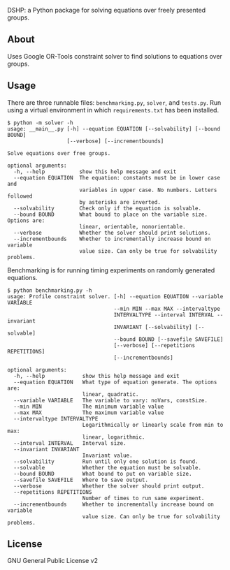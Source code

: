 DSHP: a Python package for solving equations over freely presented groups.

## About
Uses Google OR-Tools constraint solver to find solutions to equations over groups.

## Usage
There are three runnable files: `benchmarking.py`, `solver`, and `tests.py`. Run using a virtual environment in which `requirements.txt` has been installed.

```
$ python -m solver -h
usage: __main__.py [-h] --equation EQUATION [--solvability] [--bound BOUND]
                   [--verbose] [--incrementbounds]

Solve equations over free groups.

optional arguments:
  -h, --help           show this help message and exit
  --equation EQUATION  The equation: constants must be in lower case and
                       variables in upper case. No numbers. Letters followed
                       by asterisks are inverted.
  --solvability        Check only if the equation is solvable.
  --bound BOUND        What bound to place on the variable size. Options are:
                       linear, orientable, nonorientable.
  --verbose            Whether the solver should print solutions.
  --incrementbounds    Whether to incrementally increase bound on variable
                       value size. Can only be true for solvability problems.
```

Benchmarking is for running timing experiments on randomly generated equations.

```
$ python benchmarking.py -h
usage: Profile constraint solver. [-h] --equation EQUATION --variable VARIABLE
                                  --min MIN --max MAX --intervaltype
                                  INTERVALTYPE --interval INTERVAL --invariant
                                  INVARIANT [--solvability] [--solvable]
                                  --bound BOUND [--savefile SAVEFILE]
                                  [--verbose] [--repetitions REPETITIONS]
                                  [--incrementbounds]

optional arguments:
  -h, --help            show this help message and exit
  --equation EQUATION   What type of equation generate. The options are:
                        linear, quadratic.
  --variable VARIABLE   The variable to vary: noVars, constSize.
  --min MIN             The minimum variable value
  --max MAX             The maximum variable value
  --intervaltype INTERVALTYPE
                        Logarithmically or linearly scale from min to max:
                        linear, logarithmic.
  --interval INTERVAL   Interval size.
  --invariant INVARIANT
                        Invariant value.
  --solvability         Run until only one solution is found.
  --solvable            Whether the equation must be solvable.
  --bound BOUND         What bound to put on variable size.
  --savefile SAVEFILE   Where to save output.
  --verbose             Whether the solver should print output.
  --repetitions REPETITIONS
                        Number of times to run same experiment.
  --incrementbounds     Whether to incrementally increase bound on variable
                        value size. Can only be true for solvability problems.
```

## License
GNU General Public License v2